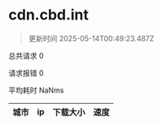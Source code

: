 
  # cdn.cbd.int

  > 更新时间 2025-05-14T00:49:23.487Z
  
  总共请求 0

  请求报错 0

  平均耗时 NaNms

|城市|ip|下载大小|速度|
|-----|----------|---|---|

  